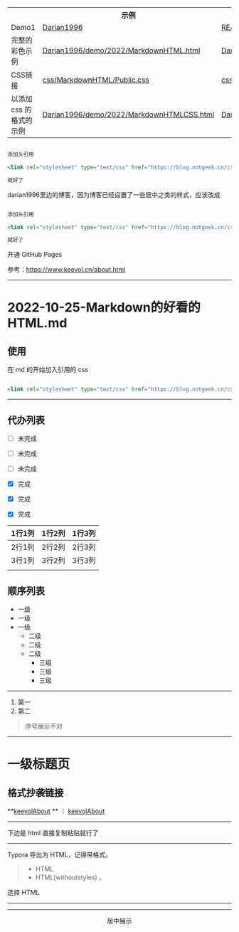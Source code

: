 <link rel="stylesheet" type="text/css" href="https://blog.notgeek.cn/css/MarkdownHTML/Darian1996GitHubBlog.css">








<table>
    <tr>
        <th>
        </th>
        <th>
            示例
        </th>
        <th>
            源码
        </th>
    </tr>
    <tr>
        <td>
            Demo1
        </td>
        <td>
            <a href="https://blog.notgeek.cn/Darian1996/" target="_blank">Darian1996</a>
        </td>
        <td>
            <a href="https://github.com/Darian1996/Darian1996/blob/master/README.md" target="_blank">README.md</a>
        </td>
    </tr>
    <tr>
        <td>
            完整的彩色示例
        </td>
        <td>
            <a href="https://blog.notgeek.cn/Darian1996/demo/2022/MarkdownHTML.html" target="_blank">Darian1996/demo/2022/MarkdownHTML.html</a>
        </td>
        <td>
            <a href="https://github.com/Darian1996/Darian1996/blob/master/demo/2022/MarkdownHTML.md" target="_blank">Darian1996/demo/2022/MarkdownHTML.md</a>
        </td>
    </tr>
    <tr>
        <td>
            CSS链接
        </td>
        <td>
            <a href="https://blog.notgeek.cn/css/MarkdownHTML/Public.css" target="_blank">css/MarkdownHTML/Public.css</a>
        </td>
        <td>
            <a href="https://github.com/Darian1996/darian1996.github.io/raw/master/css/MarkdownHTML/Public.css" target="_blank">css/MarkdownHTML/Public.css</a>
        </td>
    </tr>
    <tr>
        <td>
            以添加 css 的格式的示例
        </td>
        <td>
            <a href="https://blog.notgeek.cn/Darian1996/demo/2022/MarkdownHTMLCSS.html" target="_blank">Darian1996/demo/2022/MarkdownHTMLCSS.html</a>
        </td>
        <td>
            <a href="https://github.com/Darian1996/Darian1996/blob/master/demo/2022/MarkdownHTMLCSS.md" target="_blank">Darian1996/demo/2022/MarkdownHTMLCSS.md</a>
        </td>
    </tr>
</table>



```html

添加头引用

<link rel="stylesheet" type="text/css" href="https://blog.notgeek.cn/css/MarkdownHTML/Public.css">

就好了

```


darian1996里边的博客，因为博客已经设置了一些居中之类的样式，应该改成

```html

添加头引用

<link rel="stylesheet" type="text/css" href="https://blog.notgeek.cn/css/MarkdownHTML/Darian1996GitHubBlog.css">

就好了

```


开通 GitHub Pages



参考：https://www.keevol.cn/about.html

---------


# 2022-10-25-Markdown的好看的HTML.md


## 使用

在 md 的开始加入引用的 css

```html

<link rel="stylesheet" type="text/css" href="https://blog.notgeek.cn/css/MarkdownHTML/Public.css">

```


---

## 代办列表

- [ ] 未完成
- [ ] 未完成
- [ ] 未完成
- [x] 完成
- [x] 完成
- [x] 完成



| 1行1列 | 1行2列 | 1行3列 |
| ------ | ------ | ------ |
| 2行1列 | 2行2列 | 2行3列 |
| 3行1列 | 3行2列 | 3行3列 |
|        |        |        |



## 顺序列表

- 一级
- 一级
- 一级
    - 二级
    - 二级
    - 二级
        - 三级
        - 三级
        - 三级


---

1. 第一
2. 第二

> 序号展示不对

---

# 一级标题页

## 格式抄袭链接

**[keevolAbout](https://www.keevol.cn/about.html)  ** ｜  [keevolAbout](https://www.keevol.cn/about.html)

---

下边是 html 直接复制粘贴就行了

---

Typora 导出为 HTML，记得带格式。

> - HTML
> - HTML(withoutstyles) 。

选择 HTML


---



---


<center>居中展示</center>